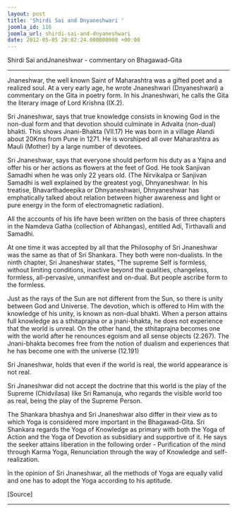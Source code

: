 ```yaml
---
layout: post
title: 'Shirdi Sai and Dnyaneshwari '
joomla_id: 116
joomla_url: shirdi-sai-and-dnyaneshwari
date: 2012-05-05 20:02:24.000000000 +00:00
---
```

Shirdi Sai andJnaneshwar - commentary on Bhagawad-Gita

* * *

Jnaneshwar, the well known Saint of Maharashtra was a gifted poet and a realized soul. At a very early age, he wrote Jnaneshwari (Dnyaneshwari) a commentary on the Gita in poetry form. In his Jnaneshwari, he calls the Gita the literary image of Lord Krishna (IX.2).

Sri Jnaneshwar, says that true knowledge consists in knowing God in the non-dual form and that devotion should culminate in Advaita (non-dual) bhakti. This shows Jnani-Bhakta (VII.17) He was born in a village Alandi about 20Kms from Pune in 1271. He is worshiped all over Maharashtra as Mauli (Mother) by a large number of devotees.

Sri Jnaneshwar, says that everyone should perform his duty as a Yajna and offer his or her actions as flowers at the feet of God. He took Sanjivan Samadhi when he was only 22 years old. (The Nirvikalpa or Sanjivan Samadhi is well explained by the greatest yogi, Dhnyaneshwar. In his treatise, Bhavarthadeepika or Dhnyaneshwari, Dhnyaneshwar has emphatically talked about relation between higher awareness and light or pure energy in the form of electromagnetic radiation).

All the accounts of his life have been written on the basis of three chapters in the Namdeva Gatha (collection of Abhangas), entitled Adi, Tirthavalli and Samadhi.

At one time it was accepted by all that the Philosophy of Sri Jnaneshwar was the same as that of Sri Shankara. They both were non-dualists. In the ninth chapter, Sri Jnaneshwar states, "The supreme Self is formless, without limiting conditions, inactive beyond the qualities, changeless, formless, all-pervasive, unmanifest and on-dual. But people ascribe form to the formless.

Just as the rays of the Sun are not different from the Sun, so there is unity between God and Universe. The devotion, which is offered to Him with the knowledge of his unity, is known as non-dual bhakti. When a person attains full knowledge as a sthitaprajna or a jnani-bhakta, he does not experience that the world is unreal. On the other hand, the sthitaprajna becomes one with the world after he renounces egoism and all sense objects (2.267). The Jnani-bhakta becomes free from the notion of dualism and experiences that he has become one with the universe (12.191)

Sri Jnaneshwar, holds that even if the world is real, the world appearance is not real.

Sri Jnaneshwar did not accept the doctrine that this world is the play of the Supreme (Chidvilasa) like Sri Ramanuja, who regards the visible world too as real, being the play of the Supreme Person.

The Shankara bhashya and Sri Jnaneshwar also differ in their view as to which Yoga is considered more important in the Bhagawad-Gita. Sri Shankara regards the Yoga of Knowledge as primary with both the Yoga of Action and the Yoga of Devotion as subsidiary and supportive of it. He says the seeker attains liberation in the following order - Purification of the mind through Karma Yoga, Renunciation through the way of Knowledge and self-realization.

In the opinion of Sri Jnaneshwar, all the methods of Yoga are equally valid and one has to adopt the Yoga according to his aptitude.

[Source]

* * *



